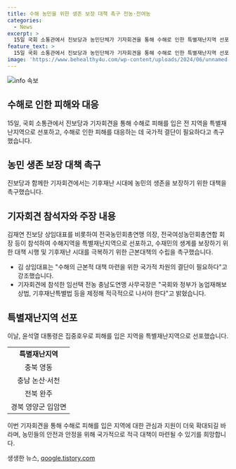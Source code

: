 ```yaml
---
title: 수해 농민을 위한 생존 보장 대책 촉구 전농·전여농
categories:
  - News
excerpt: >
  15일 국회 소통관에서 진보당과 농민단체가 기자회견을 통해 수해로 인한 특별재난지역 선포를 촉구하며, 기후재난 시대에 농민 생존 보장을 요청했습니다. 김재연 진보당 상임대표 등이 참석한 이 기자회견에서는 수해근본대책 마련과 특별재난지역 선포 등이 요구되었습니다. 함께 참석한 농민단체는 국회와 정부가 관련 법률을 적극적으로 제정해야 한다고 강조했습니다.
feature_text: >
  15일 국회 소통관에서 진보당과 농민단체가 기자회견을 통해 수해로 인한 특별재난지역 선포를 촉구하며, 기후재난 시대에 농민 생존 보장을 요청했습니다. 김재연 진보당 상임대표 등이 참석한 이 기자회견에서는 수해근본대책 마련과 특별재난지역 선포 등이 요구되었습니다. 함께 참석한 농민단체는 국회와 정부가 관련 법률을 적극적으로 제정해야 한다고 강조했습니다.
image: 'https://www.behealthy4u.com/wp-content/uploads/2024/06/unnamed-file.png'
---
```


<p><img src="https://www.behealthy4u.com/wp-content/uploads/2024/06/unnamed-file.png" alt="info 속보" /></p>

<h2 data-ke-size="size26">수해로 인한 피해와 대응</h2>

<p data-ke-size="size16">15일, 국회 소통관에서 진보당과 기자회견을 통해 수해로 피해를 입은 전 지역을 특별재난지역으로 선포하고, 수해로 인한 피해를 대응하는 데 국가적 결단이 필요하다고 촉구했습니다.</p>

<h2 data-ke-size="size26">농민 생존 보장 대책 촉구</h2>

<p data-ke-size="size16">진보당과 함께한 기자회견에서는 기후재난 시대에 농민의 생존을 보장하기 위한 대책을 촉구했습니다.</p>

<h2 data-ke-size="size26">기자회견 참석자와 주장 내용</h2>

<p data-ke-size="size16">김재연 진보당 상임대표를 비롯하여 전국농민회총연맹 의장, 전국여성농민회총연합 회장 등이 참석하여 수해지역을 특별재난지역으로 선포하고, 수재민의 생계를 보장하기 위한 대책 시행 및 기후재난 시대를 극복하기 위한 근본대책의 수립을 촉구했습니다.</p>

<ul>
<li>김 상임대표는 "수해의 근본적 대책 마련을 위한 국가적 차원의 결단이 필요하다"고 강조했습니다.</li>
<li>기자회견에 참석한 임선택 전농 충남도연맹 사무국장은 "국회와 정부가 농업재해보상법, 기후재난특별법 등을 제정해 적극적으로 나서야 한다"고 밝혔습니다.</li>
</ul>

<h2 data-ke-size="size26">특별재난지역 선포</h2>

<p data-ke-size="size16">이날, 윤석열 대통령은 집중호우로 피해를 입은 지역을 특별재난지역으로 선포했습니다.</p>

<table>
<tbody>
<tr>
<td style="text-align: center; height: 17px;"><b>특별재난지역</b></td>
</tr>
<tr>
<td style="text-align: center; height: 17px;">충북 영동</td>
</tr>
<tr>
<td style="text-align: center; height: 17px;">충남 논산·서천</td>
</tr>
<tr>
<td style="text-align: center; height: 17px;">전북 완주</td>
</tr>
<tr>
<td style="text-align: center; height: 17px;">경북 영양군 입암면</td>
</tr>
</tbody>
</table>

<p data-ke-size="size16">이번 기자회견을 통해 수해로 피해를 입은 지역에 대한 관심과 지원이 더욱 확대되길 바라며, 농민들의 안전과 안정을 위해 국가적으로 적극 대책이 마련될 수 있기를 희망합니다.</p>
생생한 뉴스, <a href="https://qoogle.tistory.com" rel="dofollow">qoogle.tistory.com</a>


